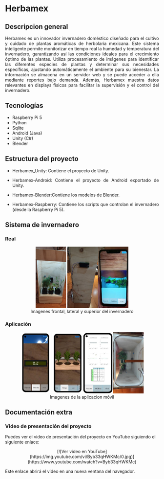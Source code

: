 # Herbamex

## Descripcion general
<p style="text-align: justify;">Herbamex es un innovador invernadero doméstico diseñado para el cultivo y cuidado de plantas aromáticas de herbolaria mexicana. Este sistema inteligente permite monitorizar en tiempo real la humedad y temperatura del invernadero, garantizando así las condiciones ideales para el crecimiento óptimo de las plantas. Utiliza procesamiento de imágenes para identificar las diferentes especies de plantas y determinar sus necesidades específicas, ajustando automáticamente el ambiente para su bienestar. La información se almacena en un servidor web y se puede acceder a ella mediante reportes bajo demanda. Además, Herbamex muestra datos relevantes en displays físicos para facilitar la supervisión y el control del invernadero.</p>

## Tecnologías
* Raspberry Pi 5
* Python
* Sqlite
* Android (Java)
* Unity (C#)
* Blender

## Estructura del proyecto
* <p style="text-align: justify;"> Herbamex_Unity: Contiene el proyecto de Unity.<p>
* <p style="text-align: justify;"> Herbamex-Android: Contiene el proyecto de Android exportado de Unity.<p>
* <p style="text-align: justify;"> Herbamex-Blender:Contiene los modelos de Blender.<p>
* <p style="text-align: justify;"> Herbamex-Raspberry: Contiene los scripts que controlan el invernadero (desde la Raspberry Pi 5).<p>

## Sistema de invernadero

### Real

<p align="center"><img src="Imagenes\Frente.jpg" width=100 height=200></img> <img src="Imagenes\Lateral.jpg" width=100 height=200></img><img src="Imagenes\Vista.jpg" width=100 height=200></img><br>Imagenes frontal, lateral y superior del invernadero</p>

### Aplicación

<p align="center"><img src="Imagenes\LCD.jpg" width=100 height=200></img> <img src="Imagenes\Riego.jpg" width=100 height=200></img><img src="Imagenes\Reporte.jpg" width=100 height=200></img><img src="Imagenes\Superior.jpg" width=100 height=200></img><br>Imagenes de la aplicacion móvil</p>

## Documentación extra

### Video de presentación del proyecto
Puedes ver el video de presentación del proyecto en YouTube siguiendo el siguiente enlace:

<p align="center">[![Ver video en YouTube](https://img.youtube.com/vi/Byb33qHWKMc/0.jpg)](https://www.youtube.com/watch?v=Byb33qHWKMc)</p>

Este enlace abrirá el video en una nueva ventana del navegador.
